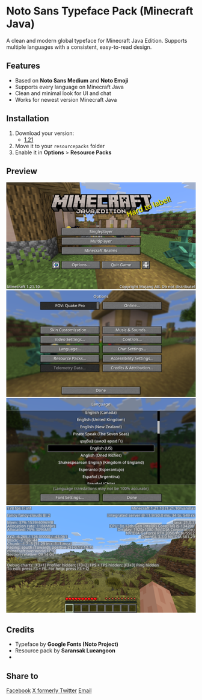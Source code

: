 # Noto Sans Typeface Pack (Minecraft Java)

A clean and modern global typeface for Minecraft Java Edition.
Supports multiple languages with a consistent, easy-to-read design.

## Features
- Based on **Noto Sans Medium** and **Noto Emoji**
- Supports every language on Minecraft Java
- Clean and minimal look for UI and chat
- Works for newest version Minecraft Java

## Installation
1. Download your version:
   - [1.21](NotoSansTypefacePack_1.21.zip)
2. Move it to your `resourcepacks` folder
3. Enable it in **Options** > **Resource Packs**

## Preview
![](engPreview.png)
![](optionPreview.png)
![](langPreview.png)
![](ingameF3Preview.png)

## Credits
- Typeface by **Google Fonts (Noto Project)**
- Resource pack by **Saransak Lueangoon**
- 
## Share to
[Facebook](https://www.facebook.com/sharer/sharer.php?u=https://saransakl.github.io/Noto-Sans-Typeface-Pack/)
[X formerly Twitter](https://twitter.com/intent/tweet?url=https://saransakl.github.io/Noto-Sans-Typeface-Pack/)
[Email](mailto:?subject=Noto%20Sans%20Typeface%20Pack%20(Minecraft%20Java)&body=https://saransakl.github.io/Noto-Sans-Typeface-Pack)
